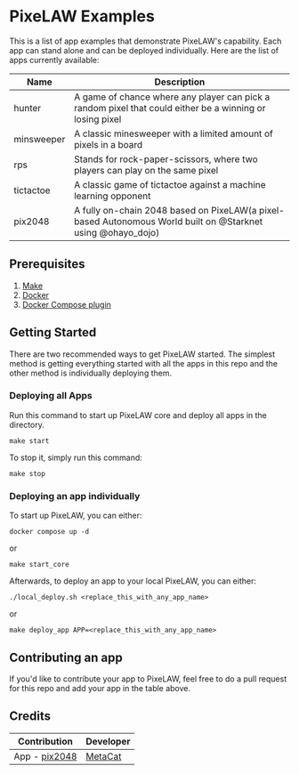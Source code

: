 # PixeLAW Examples
This is a list of app examples that demonstrate PixeLAW's capability.
Each app can stand alone and can be deployed individually. Here are the list of apps currently available:

| Name       | Description                                                                                                 |
|------------|-------------------------------------------------------------------------------------------------------------|
| hunter     | A game of chance where any player can pick a random pixel that could either be a winning or losing pixel    |
| minsweeper | A classic minesweeper with a limited amount of pixels in a board                                            |
| rps        | Stands for rock-paper-scissors, where two players can play on the same pixel                                |
| tictactoe  | A classic game of tictactoe against a machine learning opponent                                             |
| pix2048    | A fully on-chain 2048 based on PixeLAW(a pixel-based Autonomous World built on @Starknet using @ohayo_dojo) |


## Prerequisites
1. [Make](https://www.gnu.org/software/make/#download)
2. [Docker](https://docs.docker.com/engine/install/)
3. [Docker Compose plugin](https://docs.docker.com/compose/install/)

## Getting Started
There are two recommended ways to get PixeLAW started. The simplest method is getting everything started with
all the apps in this repo and the other method is individually deploying them.

### Deploying all Apps
Run this command to start up PixeLAW core and deploy all apps in the directory.
````shell
make start
````

To stop it, simply run this command:
````shell
make stop
````

### Deploying an app individually
To start up PixeLAW, you can either:
````shell
docker compose up -d
````
or 
````shell
make start_core
````

Afterwards, to deploy an app to your local PixeLAW, you can either:
````shell
./local_deploy.sh <replace_this_with_any_app_name>
````
or
````shell
make deploy_app APP=<replace_this_with_any_app_name>
````

## Contributing an app
If you'd like to contribute your app to PixeLAW, feel free to do a pull request for this repo
and add your app in the table above.

## Credits

| Contribution                                               | Developer                                |
|------------------------------------------------------------|------------------------------------------|
| App - [pix2048](https://github.com/themetacat/PixeLAW2048) | [MetaCat](https://github.com/themetacat) |


